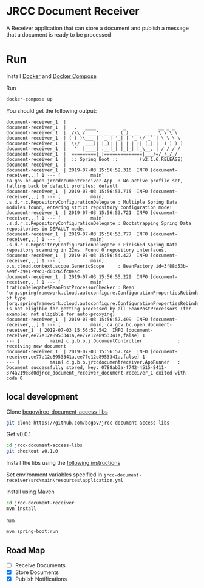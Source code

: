 # JRCC Document Receiver

A Receiver application that can store a document and publish a message that a document is ready to be processed

# Run

Install [Docker](https://www.docker.com/) and [Docker Compose](https://docs.docker.com/compose/)

Run

```bash
docker-compose up
```

You should get the following output:

```console
document-receiver_1  |
document-receiver_1  |   .   ____          _            __ _ _
document-receiver_1  |  /\\ / ___'_ __ _ _(_)_ __  __ _ \ \ \ \
document-receiver_1  | ( ( )\___ | '_ | '_| | '_ \/ _` | \ \ \ \
document-receiver_1  |  \\/  ___)| |_)| | | | | || (_| |  ) ) ) )
document-receiver_1  |   '  |____| .__|_| |_|_| |_\__, | / / / /
document-receiver_1  |  =========|_|==============|___/=/_/_/_/
document-receiver_1  |  :: Spring Boot ::        (v2.1.6.RELEASE)
document-receiver_1  |
document-receiver_1  | 2019-07-03 15:56:52.316  INFO [document-receiver,,,] 1 --- [           main] ca.gov.bc.open.jrccdocumentreceiver.App  : No active profile set, falling back to default profiles: default
document-receiver_1  | 2019-07-03 15:56:53.715  INFO [document-receiver,,,] 1 --- [           main] .s.d.r.c.RepositoryConfigurationDelegate : Multiple Spring Data modules found, entering strict repository configuration mode!
document-receiver_1  | 2019-07-03 15:56:53.721  INFO [document-receiver,,,] 1 --- [           main] .s.d.r.c.RepositoryConfigurationDelegate : Bootstrapping Spring Data repositories in DEFAULT mode.
document-receiver_1  | 2019-07-03 15:56:53.777  INFO [document-receiver,,,] 1 --- [           main] .s.d.r.c.RepositoryConfigurationDelegate : Finished Spring Data repository scanning in 22ms. Found 0 repository interfaces.
document-receiver_1  | 2019-07-03 15:56:54.427  INFO [document-receiver,,,] 1 --- [           main] o.s.cloud.context.scope.GenericScope     : BeanFactory id=3f88d53b-ae9f-39e1-99c0-d03265fc0eac
document-receiver_1  | 2019-07-03 15:56:55.229  INFO [document-receiver,,,] 1 --- [           main] trationDelegate$BeanPostProcessorChecker : Bean 'org.springframework.cloud.autoconfigure.ConfigurationPropertiesRebinderAutoConfiguration' of type [org.springframework.cloud.autoconfigure.ConfigurationPropertiesRebinderAutoConfiguration$$EnhancerBySpringCGLIB$$fd2281ce] is not eligible for getting processed by all BeanPostProcessors (for example: not eligible for auto-proxying)
document-receiver_1  | 2019-07-03 15:56:57.499  INFO [document-receiver,,,] 1 --- [           main] ca.gov.bc.open.document-receiver_1  | 2019-07-03 15:56:57.542  INFO [document-receiver,ee77e12e8953341a,ee77e12e8953341a,false] 1
--- [           main] c.g.b.o.j.DocumentController             : receiving new document
document-receiver_1  | 2019-07-03 15:56:57.748  INFO [document-receiver,ee77e12e8953341a,ee77e12e8953341a,false] 1
--- [           main] c.g.b.o.jrccdocumentreceiver.AppRunner   : Document successfully stored, key: 0788ab3a-f742-4515-8411-374a219e8d0djrcc_document_receiver_document-receiver_1 exited with code 0
```

## local development

Clone [bcgov/jrcc-document-access-libs](https://github.com/bcgov/jrcc-document-access-libs)

```bash
git clone https://github.com/bcgov/jrcc-document-access-libs
```

Get v0.0.1

```bash
cd jrcc-document-access-libs
git checkout v0.1.0
```

Install the libs using the [following instructions](https://github.com/bcgov/jrcc-document-access-libs/blob/v0.1.0/README.md)

Set environment variables specified in `jrcc-document-receiver\src\main\resources\application.yml`

install using Maven

```bash
cd jrcc-document-receiver
mvn install
```
run

```bash
mvn spring-boot:run
```

## Road Map

* [ ] Receive Documents
* [X] Store Documents
* [X] Publish Notifications
